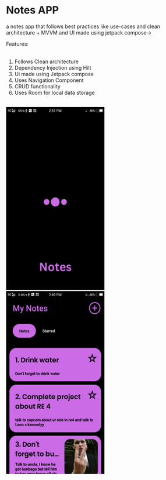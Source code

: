 # Notes APP

a notes app that follows best practices like use-cases and clean architecture + MVVM and UI made using jetpack compose->
<br>

Features:
<br>
<br>

1. Follows Clean architecture<br>
2. Dependency Injection using Hilt<br>
3. Ui made using Jetpack compose<br>
4. Uses Navigation Component<br>
5. CRUD functionality <br>
6. Uses Room for local data storage<br>
<br>
<img src="https://github.com/shalenMathew/Notes_App_JAVA/blob/master/github%20pics/Screenshot_20230915_145116.png" alt="Splash_Screen" width="270" height="500">
<img src="https://github.com/shalenMathew/Notes_App_JAVA/blob/master/github%20pics/Screenshot_20230915_144937.png" alt="main" width="270" height="500">
